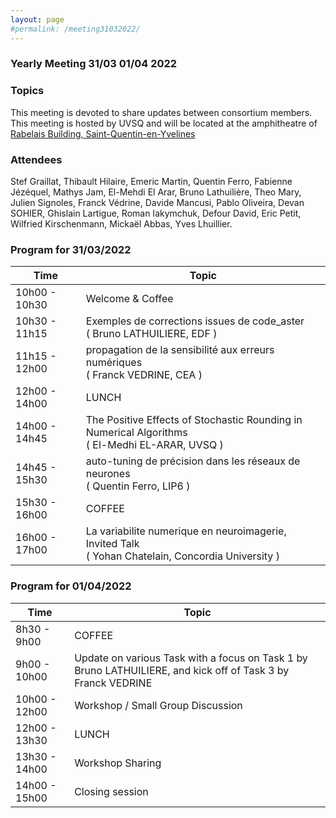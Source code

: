 ```yaml
---
layout: page
#permalink: /meeting31032022/
---
```

### Yearly Meeting 31/03 01/04 2022

### Topics 

This meeting is devoted to share updates between consortium members.
This meeting is hosted by UVSQ and will be located at the amphitheatre of [Rabelais Building, Saint-Quentin-en-Yvelines](https://www.uvsq.fr/acceder-au-batiment-francois-rabelais-a-guyancourt)


### Attendees

Stef Graillat, Thibault Hilaire, Emeric Martin, Quentin Ferro, Fabienne Jézéquel, Mathys Jam, El-Mehdi El Arar, Bruno Lathuilière, Theo Mary, Julien Signoles, Franck Védrine, Davide Mancusi, Pablo Oliveira, Devan SOHIER, Ghislain Lartigue, Roman Iakymchuk,
Defour David, Eric Petit, Wilfried Kirschenmann, Mickaël Abbas, Yves Lhuillier.

### Program for 31/03/2022

| Time          | Topic  |
| ------------- | ------ |
| 10h00 - 10h30 | Welcome & Coffee|
| 10h30 - 11h15 | Exemples de corrections issues de code_aster <br> ( Bruno LATHUILIERE, EDF ) |
| 11h15 - 12h00 | propagation de la sensibilité aux erreurs numériques <br> ( Franck VEDRINE, CEA )  |
| 12h00 - 14h00 | LUNCH |
| 14h00 - 14h45 | The Positive Effects of Stochastic Rounding in Numerical Algorithms <br> ( El-Medhi EL-ARAR, UVSQ ) |
| 14h45 - 15h30 | auto-tuning de précision dans les réseaux de neurones <br> ( Quentin Ferro, LIP6 ) |
| 15h30 - 16h00 | COFFEE |
| 16h00 - 17h00 | La variabilite numerique en neuroimagerie, Invited Talk <br> ( Yohan Chatelain, Concordia University ) |


### Program for 01/04/2022

| Time          | Topic  |
| ------------- | ------ |
|  8h30 -  9h00 | COFFEE |
|  9h00 - 10h00 | Update on various Task with a focus on Task 1 by Bruno LATHUILIERE, and kick off of Task 3 by Franck VEDRINE |
| 10h00 - 12h00 | Workshop / Small Group Discussion |
| 12h00 - 13h30 | LUNCH |
| 13h30 - 14h00 | Workshop Sharing |  
| 14h00 - 15h00 | Closing session | 

